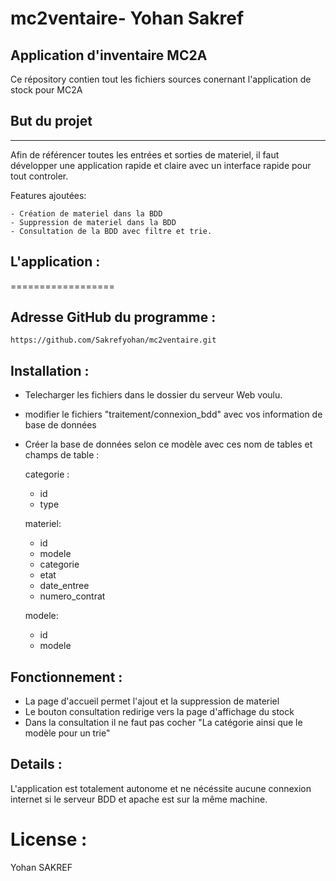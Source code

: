 # mc2ventaire- Yohan Sakref
Application d'inventaire MC2A
------------------------------

Ce répository contien tout les fichiers sources conernant l'application de stock pour MC2A


## But du projet
------------------------------
Afin de référencer toutes les entrées et sorties de materiel, il faut développer une application rapide et claire avec un interface rapide pour tout controler. 


Features ajoutées:

    - Création de materiel dans la BDD
    - Suppression de materiel dans la BDD
    - Consultation de la BDD avec filtre et trie.

## L'application :
==================

Adresse GitHub du programme :
-----------------------------
    https://github.com/Sakrefyohan/mc2ventaire.git

Installation :
------------
* Telecharger les fichiers dans le dossier du serveur Web voulu. 
* modifier le fichiers "traitement/connexion_bdd" avec vos information de base de données
* Créer la base de données selon ce modèle avec ces nom de tables et champs de table : 
    

    categorie : 
    - id
    - type
    
    materiel:
    - id	
    - modele	
    - categorie
    - etat
    - date_entree	
    - numero_contrat
    
    modele: 
    - id
    - modele

Fonctionnement :
-----------
* La page d'accueil permet l'ajout et la suppression de materiel   
* Le bouton consultation redirige vers la page d'affichage du stock
* Dans la consultation il ne faut pas cocher "La catégorie ainsi que le modèle pour un trie"
      
Details :
-----------
L'application est totalement autonome et ne nécéssite aucune connexion internet si le serveur BDD et apache est sur la même machine. 


License :
============
Yohan SAKREF

